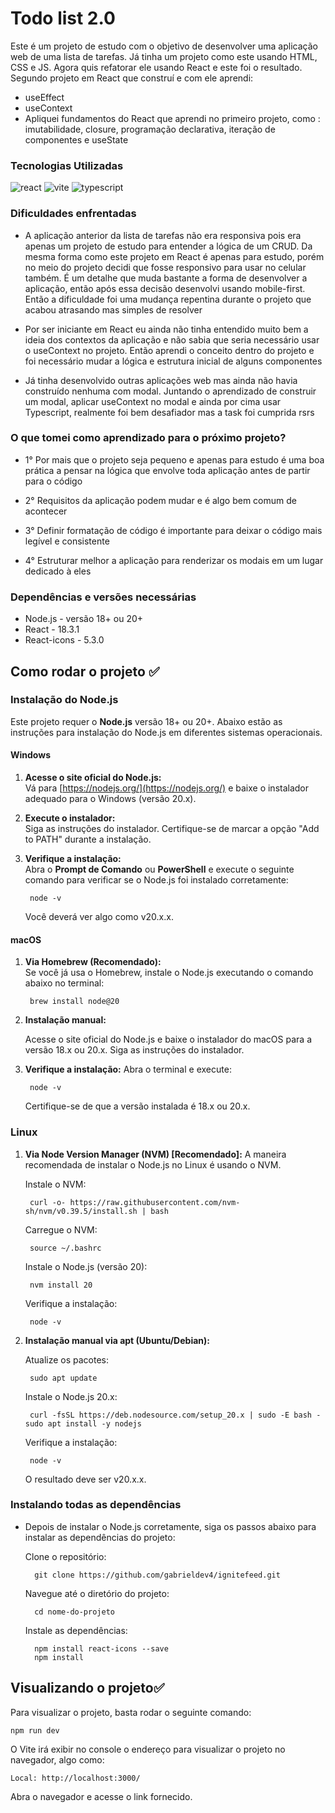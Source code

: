 # Todo list 2.0

Este é um projeto de estudo com o objetivo de desenvolver uma aplicação web de uma lista de tarefas. Já tinha um projeto como este usando HTML, CSS e JS. Agora quis refatorar ele usando React e este foi o resultado. Segundo projeto em React que construí e com ele aprendi: 

- useEffect
- useContext 
- Apliquei fundamentos do React que aprendi no primeiro projeto, como : imutabilidade, closure, programação declarativa, iteração de componentes e useState

### Tecnologias Utilizadas
<img src="https://img.shields.io/badge/React-20232A?style=for-the-badge&logo=react&logoColor=61DAFB" alt="react"/>
<img src="https://img.shields.io/badge/vite-%23646CFF.svg?style=for-the-badge&logo=vite&logoColor=white" alt="vite"/>
<img src="https://img.shields.io/badge/TypeScript-007ACC?style=for-the-badge&logo=typescript&logoColor=white" alt="typescript"/>

### Dificuldades enfrentadas
- A aplicação anterior da lista de tarefas não era responsiva pois era apenas um projeto de estudo para entender a lógica de um CRUD. Da mesma forma como este projeto em React é apenas para estudo, porém no meio do projeto decidi que fosse responsivo para usar no celular também. É um detalhe que muda bastante a forma de desenvolver a aplicação, então após essa decisão desenvolvi usando mobile-first. Então a dificuldade foi uma mudança repentina durante o projeto que acabou atrasando mas simples de resolver

- Por ser iniciante em React eu ainda não tinha entendido muito bem a ideia dos contextos da aplicação e não sabia que seria necessário usar o useContext no projeto. Então aprendi o conceito dentro do projeto e foi necessário mudar a lógica e estrutura inicial de alguns componentes

- Já tinha desenvolvido outras aplicações web mas ainda não havia construído nenhuma com modal. Juntando o aprendizado de construir um modal, aplicar useContext no modal e ainda por cima usar Typescript, realmente foi bem desafiador mas a task foi cumprida rsrs

### O que tomei como aprendizado para o próximo projeto?

- 1° Por mais que o projeto seja pequeno e apenas para estudo é uma boa prática a pensar na lógica que envolve toda aplicação antes de partir para o código

- 2° Requisitos da aplicação podem mudar e é algo bem comum de acontecer

- 3° Definir formatação de código é importante para deixar o código mais legível e consistente

- 4° Estruturar melhor a aplicação para renderizar os modais em um lugar dedicado à eles

### Dependências e versões necessárias
- Node.js - versão 18+ ou 20+
- React - 18.3.1
- React-icons - 5.3.0

## Como rodar o projeto ✅

### Instalação do Node.js

Este projeto requer o **Node.js** versão 18+ ou 20+. Abaixo estão as instruções para instalação do Node.js em diferentes sistemas operacionais.

#### Windows

1. **Acesse o site oficial do Node.js:**  
    Vá para [https://nodejs.org/](https://nodejs.org/) e baixe o instalador adequado para o Windows (versão 20.x).

2. **Execute o instalador:**  
   Siga as instruções do instalador. Certifique-se de marcar a opção "Add to PATH" durante a instalação.

3. **Verifique a instalação:**  
   Abra o **Prompt de Comando** ou **PowerShell** e execute o seguinte comando para verificar se o Node.js foi instalado corretamente:

   
        node -v

    Você deverá ver algo como v20.x.x.

#### macOS

1. **Via Homebrew (Recomendado):**  
    Se você já usa o Homebrew, instale o Node.js executando o comando abaixo no terminal:

        brew install node@20
2. **Instalação manual:** 

    Acesse o site oficial do Node.js e baixe o instalador do macOS para a versão 18.x ou 20.x.
    Siga as instruções do instalador.

3. **Verifique a instalação:**
    Abra o terminal e execute:

        node -v
    Certifique-se de que a versão instalada é 18.x ou 20.x.

### Linux
1. **Via Node Version Manager (NVM) [Recomendado]:**
    A maneira recomendada de instalar o Node.js no Linux é usando o NVM.

    Instale o NVM:

        curl -o- https://raw.githubusercontent.com/nvm-sh/nvm/v0.39.5/install.sh | bash

    Carregue o NVM:

        source ~/.bashrc
    Instale o Node.js (versão 20):

        nvm install 20

    Verifique a instalação:

        node -v
2. **Instalação manual via apt (Ubuntu/Debian):**
    
    Atualize os pacotes:

        sudo apt update
    
    Instale o Node.js 20.x:

        curl -fsSL https://deb.nodesource.com/setup_20.x | sudo -E bash - sudo apt install -y nodejs
    
    Verifique a instalação:
    
        node -v
    O resultado deve ser v20.x.x.

### Instalando todas as dependências
- Depois de instalar o Node.js corretamente, siga os passos abaixo para instalar as dependências do projeto:

    Clone o repositório:

        git clone https://github.com/gabrieldev4/ignitefeed.git

    Navegue até o diretório do projeto:


        cd nome-do-projeto

    Instale as dependências:

        npm install react-icons --save
        npm install

## Visualizando o projeto✅

Para visualizar o projeto, basta rodar o seguinte comando:

    npm run dev

O Vite irá exibir no console o endereço para visualizar o projeto no navegador, algo como:


    Local: http://localhost:3000/

Abra o navegador e acesse o link fornecido.
